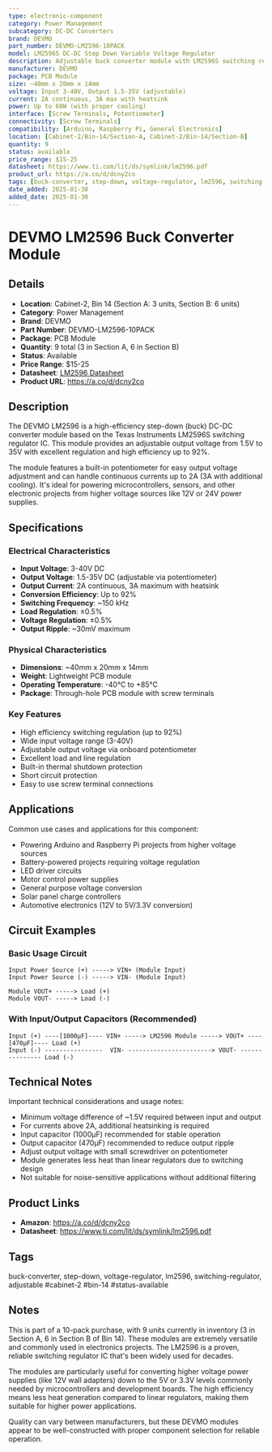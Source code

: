 ```yaml
---
type: electronic-component
category: Power Management
subcategory: DC-DC Converters
brand: DEVMO
part_number: DEVMO-LM2596-10PACK
model: LM2596S DC-DC Step Down Variable Voltage Regulator
description: Adjustable buck converter module with LM2596S switching regulator IC
manufacturer: DEVMO
package: PCB Module
size: ~40mm x 20mm x 14mm
voltage: Input 3-40V, Output 1.5-35V (adjustable)
current: 2A continuous, 3A max with heatsink
power: Up to 60W (with proper cooling)
interface: [Screw Terminals, Potentiometer]
connectivity: [Screw Terminals]
compatibility: [Arduino, Raspberry Pi, General Electronics]
location: [Cabinet-2/Bin-14/Section-A, Cabinet-2/Bin-14/Section-B]
quantity: 9
status: available
price_range: $15-25
datasheet: https://www.ti.com/lit/ds/symlink/lm2596.pdf
product_url: https://a.co/d/dcny2co
tags: [buck-converter, step-down, voltage-regulator, lm2596, switching-regulator, adjustable, cabinet-2, bin-14, status-available]
date_added: 2025-01-30
added_date: 2025-01-30
---
```


# DEVMO LM2596 Buck Converter Module

## Details

- **Location**: Cabinet-2, Bin 14 (Section A: 3 units, Section B: 6 units)
- **Category**: Power Management
- **Brand**: DEVMO
- **Part Number**: DEVMO-LM2596-10PACK
- **Package**: PCB Module
- **Quantity**: 9 total (3 in Section A, 6 in Section B)
- **Status**: Available
- **Price Range**: $15-25
- **Datasheet**: [LM2596 Datasheet](https://www.ti.com/lit/ds/symlink/lm2596.pdf)
- **Product URL**: https://a.co/d/dcny2co

## Description

The DEVMO LM2596 is a high-efficiency step-down (buck) DC-DC converter module based on the Texas Instruments LM2596S switching regulator IC. This module provides an adjustable output voltage from 1.5V to 35V with excellent regulation and high efficiency up to 92%.

The module features a built-in potentiometer for easy output voltage adjustment and can handle continuous currents up to 2A (3A with additional cooling). It's ideal for powering microcontrollers, sensors, and other electronic projects from higher voltage sources like 12V or 24V power supplies.

## Specifications

### Electrical Characteristics

- **Input Voltage**: 3-40V DC
- **Output Voltage**: 1.5-35V DC (adjustable via potentiometer)
- **Output Current**: 2A continuous, 3A maximum with heatsink
- **Conversion Efficiency**: Up to 92%
- **Switching Frequency**: ~150 kHz
- **Load Regulation**: ±0.5%
- **Voltage Regulation**: ±0.5%
- **Output Ripple**: ~30mV maximum

### Physical Characteristics

- **Dimensions**: ~40mm x 20mm x 14mm
- **Weight**: Lightweight PCB module
- **Operating Temperature**: -40°C to +85°C
- **Package**: Through-hole PCB module with screw terminals

### Key Features

- High efficiency switching regulation (up to 92%)
- Wide input voltage range (3-40V)
- Adjustable output voltage via onboard potentiometer
- Excellent load and line regulation
- Built-in thermal shutdown protection
- Short circuit protection
- Easy to use screw terminal connections

## Applications

Common use cases and applications for this component:

- Powering Arduino and Raspberry Pi projects from higher voltage sources
- Battery-powered projects requiring voltage regulation
- LED driver circuits
- Motor control power supplies
- General purpose voltage conversion
- Solar panel charge controllers
- Automotive electronics (12V to 5V/3.3V conversion)

## Circuit Examples

### Basic Usage Circuit

```
Input Power Source (+) -----> VIN+ (Module Input)
Input Power Source (-) -----> VIN- (Module Input)

Module VOUT+ -----> Load (+)
Module VOUT- -----> Load (-)
```

### With Input/Output Capacitors (Recommended)

```
Input (+) ----[1000µF]---- VIN+ -----> LM2596 Module -----> VOUT+ ----[470µF]---- Load (+)
Input (-) ----------------  VIN- -----------------------> VOUT- --------------- Load (-)
```

## Technical Notes

Important technical considerations and usage notes:

- Minimum voltage difference of ~1.5V required between input and output
- For currents above 2A, additional heatsinking is required
- Input capacitor (1000µF) recommended for stable operation
- Output capacitor (470µF) recommended to reduce output ripple
- Adjust output voltage with small screwdriver on potentiometer
- Module generates less heat than linear regulators due to switching design
- Not suitable for noise-sensitive applications without additional filtering

## Product Links

- **Amazon**: https://a.co/d/dcny2co
- **Datasheet**: https://www.ti.com/lit/ds/symlink/lm2596.pdf

## Tags

buck-converter, step-down, voltage-regulator, lm2596, switching-regulator, adjustable #cabinet-2 #bin-14 #status-available

## Notes

This is part of a 10-pack purchase, with 9 units currently in inventory (3 in Section A, 6 in Section B of Bin 14). These modules are extremely versatile and commonly used in electronics projects. The LM2596 is a proven, reliable switching regulator IC that's been widely used for decades.

The modules are particularly useful for converting higher voltage power supplies (like 12V wall adapters) down to the 5V or 3.3V levels commonly needed by microcontrollers and development boards. The high efficiency means less heat generation compared to linear regulators, making them suitable for higher power applications.

Quality can vary between manufacturers, but these DEVMO modules appear to be well-constructed with proper component selection for reliable operation.

